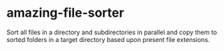 # amazing-file-sorter
Sort all files in a directory and subdirectories in parallel and copy them to sorted folders in a target directory based upon present file extensions.
